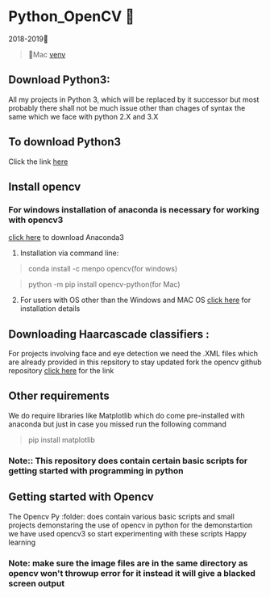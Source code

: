 # Python_OpenCV :snake:

2018-2019:calendar:

>:apple:Mac [venv](https://drive.google.com/open?id=1EGSzBW4VkOkVUGSQxh92QNprMg5mkDXs)

## Download Python3:
All my projects in Python 3, which will be replaced by it successor but most probably there shall not be much issue other than chages of syntax the same which we face with python 2.X and 3.X

## To download Python3 
Click the link [here](https://www.python.org/downloads/release/python-371/)


## Install opencv 
### For windows installation of anaconda is necessary for working with opencv3
[click here](https://repo.continuum.io/archive/) to download Anaconda3

1. Installation via command line:

>conda install -c menpo opencv(for windows)

>python -m pip install opencv-python(for Mac)

2. For users with OS other than the Windows and MAC OS [click here](https://docs.opencv.org/2.4/doc/tutorials/introduction/table_of_content_introduction/table_of_content_introduction.html#table-of-content-introduction) for installation details

## Downloading Haarcascade classifiers :
For projects involving face and eye detection we need the .XML files which are already provided in this repsitory to stay updated fork the opencv github repository 
[click here](https://github.com/Preetam2114/opencv/tree/master/data/haarcascades) for the link 

## Other requirements
We do require libraries like Matplotlib which do come pre-installed with anaconda but just in case you missed run the following command 

>pip install matplotlib

### Note:: This repository does contain certain basic scripts for getting started with programming in python 

## Getting started with Opencv
The Opencv Py :folder: does contain various basic scripts and small projects demonstaring the use of opencv in python 
for the demonstartion we have used opencv3 so start experimenting with these scripts Happy learning

### Note: make sure the image files are in the same directory as opencv won't throwup error for it instead it will give a blacked screen output


